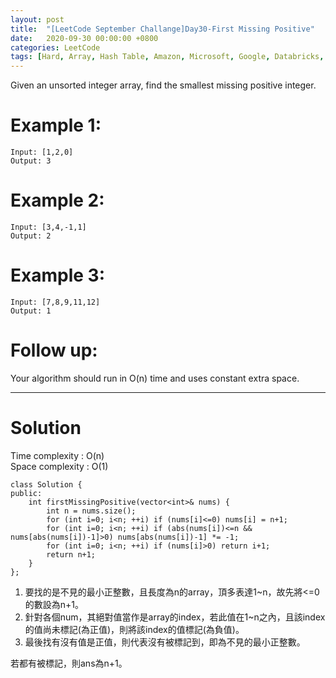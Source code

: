 ```yaml
---
layout: post
title:  "[LeetCode September Challange]Day30-First Missing Positive"
date:   2020-09-30 00:00:00 +0800
categories: LeetCode
tags: [Hard, Array, Hash Table, Amazon, Microsoft, Google, Databricks, Apple, Tesla, eBay, Uber, Bloomberg, ByteDance, Goldman Sachs, C++]
---
```

Given an unsorted integer array, find the smallest missing positive integer.

# Example 1:  
	Input: [1,2,0]
	Output: 3

# Example 2:  
	Input: [3,4,-1,1]
	Output: 2

# Example 3:  
	Input: [7,8,9,11,12]
	Output: 1

# Follow up:  
Your algorithm should run in O(n) time and uses constant extra space.

______________________  

# Solution

Time complexity : O(n)  
Space complexity : O(1)  

	class Solution {
	public:
	    int firstMissingPositive(vector<int>& nums) {
	        int n = nums.size();
	        for (int i=0; i<n; ++i) if (nums[i]<=0) nums[i] = n+1;
	        for (int i=0; i<n; ++i) if (abs(nums[i])<=n && nums[abs(nums[i])-1]>0) nums[abs(nums[i])-1] *= -1;
	        for (int i=0; i<n; ++i) if (nums[i]>0) return i+1;
	        return n+1;
	    }
	};

1. 要找的是不見的最小正整數，且長度為n的array，頂多表達1~n，故先將<=0的數設為n+1。
2. 針對各個num，其絕對值當作是array的index，若此值在1~n之內，且該index的值尚未標記(為正值)，則將該index的值標記(為負值)。
3. 最後找有沒有值是正值，則代表沒有被標記到，即為不見的最小正整數。

若都有被標記，則ans為n+1。